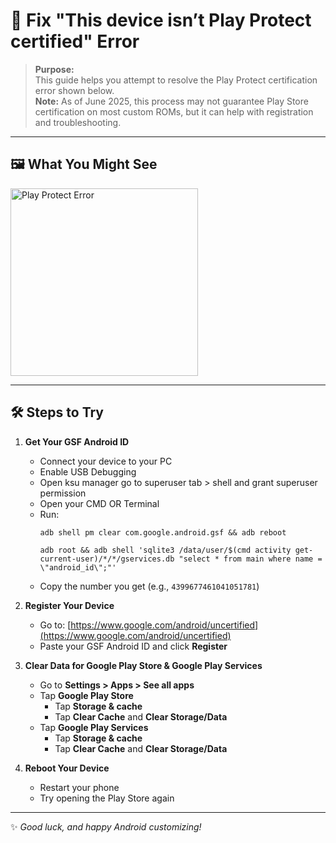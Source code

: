 # 🚫 Fix "This device isn’t Play Protect certified" Error

> **Purpose:**  
> This guide helps you attempt to resolve the Play Protect certification error shown below.  
> **Note:** As of June 2025, this process may not guarantee Play Store certification on most custom ROMs, but it can help with registration and troubleshooting.

---

## 🖼️ What You Might See

<a href="https://github.com/user-attachments/assets/eeb81350-482d-4eb7-8b51-c6106b22a1c7" target="_blank">
  <img src="https://github.com/user-attachments/assets/eeb81350-482d-4eb7-8b51-c6106b22a1c7" alt="Play Protect Error" width="300">
</a>

***

## 🛠️ Steps to Try

1. **Get Your GSF Android ID**
    - Connect your device to your PC
    - Enable USB Debugging
    - Open ksu manager go to superuser tab > shell and grant superuser permission
    - Open your CMD OR Terminal
    - Run:
      ```
      adb shell pm clear com.google.android.gsf && adb reboot
      ```
      ```
      adb root && adb shell 'sqlite3 /data/user/$(cmd activity get-current-user)/*/*/gservices.db "select * from main where name = \"android_id\";"'
      ```
    - Copy the number you get (e.g., `4399677461041051781`)

1. **Register Your Device**
    - Go to: [https://www.google.com/android/uncertified](https://www.google.com/android/uncertified)
    - Paste your GSF Android ID and click **Register**

2. **Clear Data for Google Play Store & Google Play Services**
    - Go to **Settings > Apps > See all apps**
    - Tap **Google Play Store**
        - Tap **Storage & cache**
        - Tap **Clear Cache** and **Clear Storage/Data**
    - Tap **Google Play Services**
        - Tap **Storage & cache**
        - Tap **Clear Cache** and **Clear Storage/Data**

3. **Reboot Your Device**
    - Restart your phone
    - Try opening the Play Store again

---

✨ *Good luck, and happy Android customizing!*

